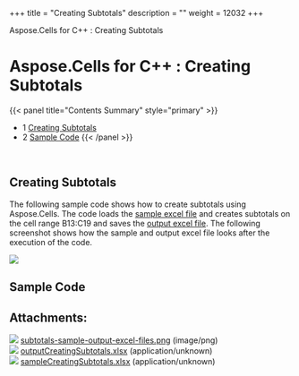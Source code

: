 +++
title = "Creating Subtotals" 
description = "" 
weight = 12032 
+++

Aspose.Cells for C++ : Creating Subtotals  

# Aspose.Cells for C++ : Creating Subtotals


{{< panel title="Contents Summary" style="primary" >}}
*   1 [Creating Subtotals](#CreatingSubtotals-CreatingSubtotals)
*   2 [Sample Code](#CreatingSubtotals-SampleCode)
{{< /panel >}}
 

 

## Creating Subtotals

The following sample code shows how to create subtotals using Aspose.Cells. The code loads the [sample excel file](https://docs2.aspose.com/cells/cpp/attachments/21102597/21266433.xlsx) and creates subtotals on the cell range B13:C19 and saves the [output excel file](https://docs2.aspose.com/cells/cpp/attachments/21102597/21266437.xlsx). The following screenshot shows how the sample and output excel file looks after the execution of the code.

![](https://docs2.aspose.com/cells/cpp/attachments/21102597/21266436.png)

## Sample Code

## Attachments:

![](https://docs2.aspose.com/cells/cpp/images/icons/bullet_blue.gif) [subtotals-sample-output-excel-files.png](https://docs2.aspose.com/cells/cpp/attachments/21102597/21266436.png) (image/png)  
![](https://docs2.aspose.com/cells/cpp/images/icons/bullet_blue.gif) [outputCreatingSubtotals.xlsx](https://docs2.aspose.com/cells/cpp/attachments/21102597/21266437.xlsx) (application/unknown)  
![](https://docs2.aspose.com/cells/cpp/images/icons/bullet_blue.gif) [sampleCreatingSubtotals.xlsx](https://docs2.aspose.com/cells/cpp/attachments/21102597/21266433.xlsx) (application/unknown)  


